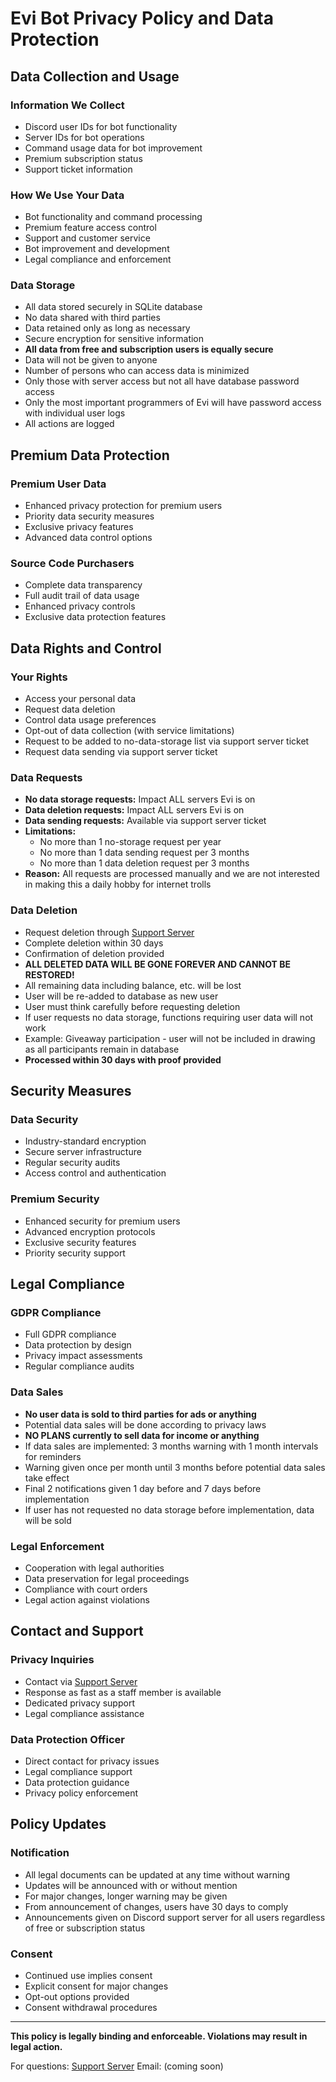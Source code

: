 # Evi Bot Privacy Policy and Data Protection

## Data Collection and Usage

### Information We Collect
- Discord user IDs for bot functionality
- Server IDs for bot operations
- Command usage data for bot improvement
- Premium subscription status
- Support ticket information

### How We Use Your Data
- Bot functionality and command processing
- Premium feature access control
- Support and customer service
- Bot improvement and development
- Legal compliance and enforcement

### Data Storage
- All data stored securely in SQLite database
- No data shared with third parties
- Data retained only as long as necessary
- Secure encryption for sensitive information
- **All data from free and subscription users is equally secure**
- Data will not be given to anyone
- Number of persons who can access data is minimized
- Only those with server access but not all have database password access
- Only the most important programmers of Evi will have password access with individual user logs
- All actions are logged

## Premium Data Protection

### Premium User Data
- Enhanced privacy protection for premium users
- Priority data security measures
- Exclusive privacy features
- Advanced data control options

### Source Code Purchasers
- Complete data transparency
- Full audit trail of data usage
- Enhanced privacy controls
- Exclusive data protection features

## Data Rights and Control

### Your Rights
- Access your personal data
- Request data deletion
- Control data usage preferences
- Opt-out of data collection (with service limitations)
- Request to be added to no-data-storage list via support server ticket
- Request data sending via support server ticket

### Data Requests
- **No data storage requests:** Impact ALL servers Evi is on
- **Data deletion requests:** Impact ALL servers Evi is on
- **Data sending requests:** Available via support server ticket
- **Limitations:**
  - No more than 1 no-storage request per year
  - No more than 1 data sending request per 3 months
  - No more than 1 data deletion request per 3 months
- **Reason:** All requests are processed manually and we are not interested in making this a daily hobby for internet trolls

### Data Deletion
- Request deletion through [Support Server](https://discord.gg/6tnqjeRach)
- Complete deletion within 30 days
- Confirmation of deletion provided
- **ALL DELETED DATA WILL BE GONE FOREVER AND CANNOT BE RESTORED!**
- All remaining data including balance, etc. will be lost
- User will be re-added to database as new user
- User must think carefully before requesting deletion
- If user requests no data storage, functions requiring user data will not work
- Example: Giveaway participation - user will not be included in drawing as all participants remain in database
- **Processed within 30 days with proof provided**

## Security Measures

### Data Security
- Industry-standard encryption
- Secure server infrastructure
- Regular security audits
- Access control and authentication

### Premium Security
- Enhanced security for premium users
- Advanced encryption protocols
- Exclusive security features
- Priority security support

## Legal Compliance

### GDPR Compliance
- Full GDPR compliance
- Data protection by design
- Privacy impact assessments
- Regular compliance audits

### Data Sales
- **No user data is sold to third parties for ads or anything**
- Potential data sales will be done according to privacy laws
- **NO PLANS currently to sell data for income or anything**
- If data sales are implemented: 3 months warning with 1 month intervals for reminders
- Warning given once per month until 3 months before potential data sales take effect
- Final 2 notifications given 1 day before and 7 days before implementation
- If user has not requested no data storage before implementation, data will be sold

### Legal Enforcement
- Cooperation with legal authorities
- Data preservation for legal proceedings
- Compliance with court orders
- Legal action against violations

## Contact and Support

### Privacy Inquiries
- Contact via [Support Server](https://discord.gg/6tnqjeRach)
- Response as fast as a staff member is available
- Dedicated privacy support
- Legal compliance assistance

### Data Protection Officer
- Direct contact for privacy issues
- Legal compliance support
- Data protection guidance
- Privacy policy enforcement

## Policy Updates

### Notification
- All legal documents can be updated at any time without warning
- Updates will be announced with or without mention
- For major changes, longer warning may be given
- From announcement of changes, users have 30 days to comply
- Announcements given on Discord support server for all users regardless of free or subscription status

### Consent
- Continued use implies consent
- Explicit consent for major changes
- Opt-out options provided
- Consent withdrawal procedures

---

**This policy is legally binding and enforceable. Violations may result in legal action.**

For questions: [Support Server](https://discord.gg/6tnqjeRach)
Email: (coming soon)
